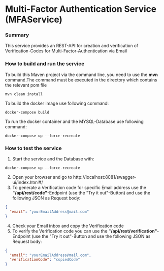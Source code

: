 # Multi-Factor Authentication Service (MFAService)

### Summary

This service provides an REST-API for creation and verification of Verification-Codes for Multi-Factor-Authentication via Email

### How to build and run the service
To build this Maven project via the command line, you need to use the **mvn** command.The command must be executed in the directory which contains the relevant pom file

```
mvn clean install 
```

To build the docker image use following command:

```
docker-compose build 
```

To run the docker container and the MYSQL-Database use following command:

```
docker-compose up --force-recreate
```

### How to test the service 

1. Start the service and the Database with:

```
docker-compose up --force-recreate
```
2. Open your browser and go to http://localhost:8081/swagger-ui/index.html#/
3. To generate a Verification code for specific Email address use the **"/api/rest/code"**-Endpoint (use the "Try it out"-Button) 
   and use the following JSON as Request body:
```json
{
  "email": "yourEmailAddress@mail.com"
}
```
4. Check your Email inbox and copy the Verification code
5. To verify the Verification code you can use the **"/api/rest/verification"**-Endpoint (use the "Try it out"-Button and use 
    the following JSON as Request body:
```json
{
  "email": "yourEmailAddress@mail.com",
  "verificationCode": "copiedCode"
}
```



